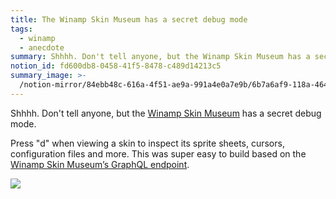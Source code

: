 ```yaml
---
title: The Winamp Skin Museum has a secret debug mode
tags:
  - winamp
  - anecdote
summary: Shhhh. Don't tell anyone, but the Winamp Skin Museum has a secret debug mode.
notion_id: fd600db8-0458-41f5-8478-c489d14213c5
summary_image: >-
  /notion-mirror/84ebb48c-616a-4f51-ae9a-991a4e0a7e9b/6b7a6af9-118a-464c-9963-25a715a435bd/Screenshot_2024-07-24_at_11.17.44_AM.png
---
```

Shhhh. Don't tell anyone, but the [Winamp Skin Museum](https://skins.webamp.org/) has a secret debug mode.

Press "d" when viewing a skin to inspect its sprite sheets, cursors, configuration files and more. This was super easy to build based on the [Winamp Skin Museum’s GraphQL endpoint](https://jordaneldredge.com/notes/winamp-sqlite/).

![](/notion-mirror/84ebb48c-616a-4f51-ae9a-991a4e0a7e9b/6b7a6af9-118a-464c-9963-25a715a435bd/Screenshot_2024-07-24_at_11.17.44_AM.png)
